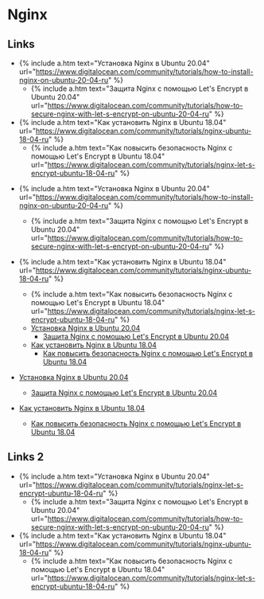 # Nginx

## Links

  * {% include a.htm text="Установка Nginx в Ubuntu 20.04" url="https://www.digitalocean.com/community/tutorials/how-to-install-nginx-on-ubuntu-20-04-ru" %}
    * {% include a.htm text="Защита Nginx с помощью Let's Encrypt в Ubuntu 20.04" url="https://www.digitalocean.com/community/tutorials/how-to-secure-nginx-with-let-s-encrypt-on-ubuntu-20-04-ru" %}
  * {% include a.htm text="Как установить Nginx в Ubuntu 18.04" url="https://www.digitalocean.com/community/tutorials/nginx-ubuntu-18-04-ru" %}
    * {% include a.htm text="Как повысить безопасность Nginx с помощью Let's Encrypt в Ubuntu 18.04" url="https://www.digitalocean.com/community/tutorials/nginx-let-s-encrypt-ubuntu-18-04-ru" %}


- {% include a.htm text="Установка Nginx в Ubuntu 20.04" url="https://www.digitalocean.com/community/tutorials/how-to-install-nginx-on-ubuntu-20-04-ru" %}
  - {% include a.htm text="Защита Nginx с помощью Let's Encrypt в Ubuntu 20.04" url="https://www.digitalocean.com/community/tutorials/how-to-secure-nginx-with-let-s-encrypt-on-ubuntu-20-04-ru" %}
- {% include a.htm text="Как установить Nginx в Ubuntu 18.04" url="https://www.digitalocean.com/community/tutorials/nginx-ubuntu-18-04-ru" %}
  - {% include a.htm text="Как повысить безопасность Nginx с помощью Let's Encrypt в Ubuntu 18.04" url="https://www.digitalocean.com/community/tutorials/nginx-let-s-encrypt-ubuntu-18-04-ru" %}


  * [Установка Nginx в Ubuntu 20.04](https://www.digitalocean.com/community/tutorials/how-to-install-nginx-on-ubuntu-20-04-ru)
    * [Защита Nginx с помощью Let's Encrypt в Ubuntu 20.04](https://www.digitalocean.com/community/tutorials/how-to-secure-nginx-with-let-s-encrypt-on-ubuntu-20-04-ru)
  * [Как установить Nginx в Ubuntu 18.04](https://www.digitalocean.com/community/tutorials/nginx-ubuntu-18-04-ru)
    * [Как повысить безопасность Nginx с помощью Let's Encrypt в Ubuntu 18.04](https://www.digitalocean.com/community/tutorials/nginx-let-s-encrypt-ubuntu-18-04-ru)

- [Установка Nginx в Ubuntu 20.04](https://www.digitalocean.com/community/tutorials/how-to-install-nginx-on-ubuntu-20-04-ru)
  - [Защита Nginx с помощью Let's Encrypt в Ubuntu 20.04](https://www.digitalocean.com/community/tutorials/how-to-secure-nginx-with-let-s-encrypt-on-ubuntu-20-04-ru)
- [Как установить Nginx в Ubuntu 18.04](https://www.digitalocean.com/community/tutorials/nginx-ubuntu-18-04-ru)
  - [Как повысить безопасность Nginx с помощью Let's Encrypt в Ubuntu 18.04](https://www.digitalocean.com/community/tutorials/nginx-let-s-encrypt-ubuntu-18-04-ru)

## Links 2

  * {% include a.htm 
       text="Установка Nginx в Ubuntu 20.04"
       url="https://www.digitalocean.com/community/tutorials/nginx-let-s-encrypt-ubuntu-18-04-ru" %}
    * {% include a.htm
         text="Защита Nginx с помощью Let's Encrypt в Ubuntu 20.04"
         url="https://www.digitalocean.com/community/tutorials/how-to-secure-nginx-with-let-s-encrypt-on-ubuntu-20-04-ru" %}
  * {% include a.htm 
       text="Как установить Nginx в Ubuntu 18.04"
       url="https://www.digitalocean.com/community/tutorials/nginx-ubuntu-18-04-ru" %}
    * {% include a.htm
         text="Как повысить безопасность Nginx с помощью Let's Encrypt в Ubuntu 18.04"
         url="https://www.digitalocean.com/community/tutorials/nginx-let-s-encrypt-ubuntu-18-04-ru" %}
       
